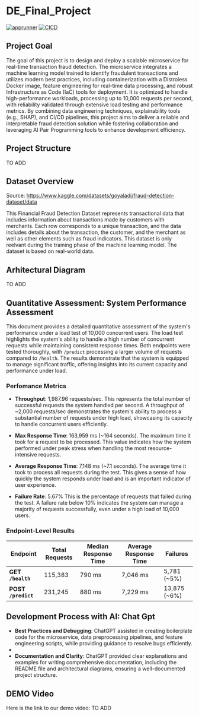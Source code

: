 # DE_Final_Project

[![apprunner](https://github.com/nzarama-kouadio/DE_Final_Project/actions/workflows/apprunner.yml/badge.svg)](https://github.com/nzarama-kouadio/DE_Final_Project/actions/workflows/apprunner.yml) [![CICD](https://github.com/nzarama-kouadio/DE_Final_Project/actions/workflows/CICD.yml/badge.svg)](https://github.com/nzarama-kouadio/DE_Final_Project/actions/workflows/CICD.yml)

## Project Goal

The goal of this project is to design and deploy a scalable microservice for real-time transaction fraud detection. The microservice integrates a machine learning model trained to identify fraudulent transactions and utilizes modern best practices, including containerization with a Distroless Docker image, feature engineering for real-time data processing, and robust Infrastructure as Code (IaC) tools for deployment. It is optimized to handle high-performance workloads, processing up to 10,000 requests per second, with reliability validated through extensive load testing and performance metrics. By combining data engineering techniques, explainability tools (e.g., SHAP), and CI/CD pipelines, this project aims to deliver a reliable and interpretable fraud detection solution while fostering collaboration and leveraging AI Pair Programming tools to enhance development efficiency.

## Project Structure

TO ADD

## Dataset Overview

Source: https://www.kaggle.com/datasets/goyaladi/fraud-detection-dataset/data

This Financial Fraud Detection Dataset represents transactional data that includes information about transactions made by customers with merchants. Each row corresponds to a unique transaction, and the data includes details about the transaction, the customer, and the merchant as well as other elements such as fraud indicators. This dataset is only reelvant during the training phase of the machine learning model. The dataset is based on real-world data.

## Arhitectural Diagram

TO ADD

## Quantitative Assessment: System Performance Assessment

This document provides a detailed quantitative assessment of the system's performance under a load test of 10,000 concurrent users. The load test highlights the system's ability to handle a high number of concurrent requests while maintaining consistent response times. Both endpoints were tested thoroughly, with `/predict` processing a larger volume of requests compared to `/health`. The results demonstrate that the system is equipped to manage significant traffic, offering insights into its current capacity and performance under load.

### Perfomance Metrics

-   **Throughput**: 1,987.96 requests/sec. This represents the total number of successful requests the system handled per second. A throughput of \~2,000 requests/sec demonstrates the system's ability to process a substantial number of requests under high load, showcasing its capacity to handle concurrent users efficiently.

-   **Max Response Time**: 163,959 ms (\~164 seconds). The maximum time it took for a request to be processed. This value indicates how the system performed under peak stress when handling the most resource-intensive requests.

-   **Average Response Time**: 7,148 ms (\~7.1 seconds). The average time it took to process all requests during the test. This gives a sense of how quickly the system responds under load and is an important indicator of user experience.

-   **Failure Rate**: 5.67% This is the percentage of requests that failed during the test. A failure rate below 10% indicates the system can manage a majority of requests successfully, even under a high load of 10,000 users.

### Endpoint-Level Results

| Endpoint | Total Requests | Median Response Time | Average Response Time | Failures |
|---------------|---------------|---------------|---------------|---------------|
| **GET `/health`** | 115,383 | 790 ms | 7,046 ms | 5,781 (\~5%) |
| **POST `/predict`** | 231,245 | 880 ms | 7,229 ms | 13,875 (\~6%) |


## Development Process with AI: Chat Gpt

- **Best Practices and Debugging**: ChatGPT assisted in creating boilerplate code for the microservice, data preprocessing pipelines, and feature engineering scripts, while providing guidance to resolve bugs efficiently.
- 
- **Documentation and Clarity**: ChatGPT provided clear explanations and examples for writing comprehensive documentation, including the README file and architectural diagrams, ensuring a well-documented project structure.


## DEMO Video

Here is the link to our demo video: TO ADD
